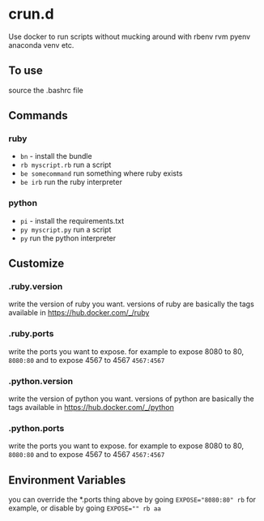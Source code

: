 crun.d
======

Use docker to run scripts without mucking around with rbenv rvm pyenv anaconda venv etc.

To use
------

source the .bashrc file

Commands
--------

### ruby
- `bn` - install the bundle
- `rb myscript.rb` run a script
- `be somecommand` run something where ruby exists
- `be irb` run the ruby interpreter

### python
- `pi` - install the requirements.txt
- `py myscript.py` run a script
- `py` run the python interpreter

Customize
---------

### .ruby.version

write the version of ruby you want. versions of ruby are basically the tags available in https://hub.docker.com/_/ruby

### .ruby.ports

write the ports you want to expose. for example to expose 8080 to 80, `8080:80` and to expose 4567 to 4567 `4567:4567`

### .python.version

write the version of python you want. versions of python are basically the tags available in https://hub.docker.com/_/python

### .python.ports

write the ports you want to expose. for example to expose 8080 to 80, `8080:80` and to expose 4567 to 4567 `4567:4567`

Environment Variables
---------------------

you can override the *.ports thing above by going `EXPOSE="8080:80" rb` for example, or disable by going `EXPOSE="" rb aa`
